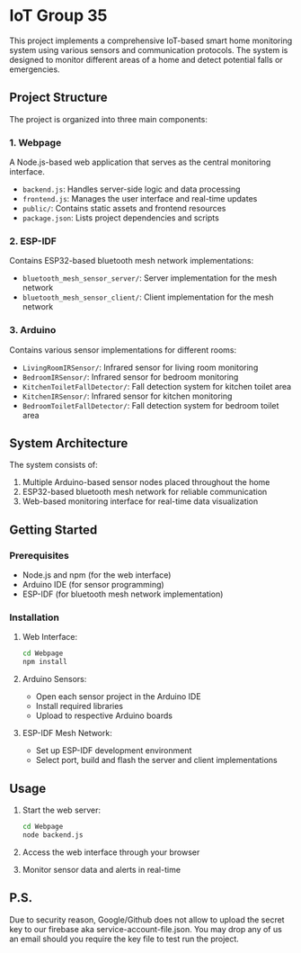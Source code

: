 # IoT Group 35

This project implements a comprehensive IoT-based smart home monitoring system using various sensors and communication protocols. The system is designed to monitor different areas of a home and detect potential falls or emergencies.

## Project Structure

The project is organized into three main components:

### 1. Webpage
A Node.js-based web application that serves as the central monitoring interface.
- `backend.js`: Handles server-side logic and data processing
- `frontend.js`: Manages the user interface and real-time updates
- `public/`: Contains static assets and frontend resources
- `package.json`: Lists project dependencies and scripts

### 2. ESP-IDF
Contains ESP32-based bluetooth mesh network implementations:
- `bluetooth_mesh_sensor_server/`: Server implementation for the mesh network
- `bluetooth_mesh_sensor_client/`: Client implementation for the mesh network

### 3. Arduino
Contains various sensor implementations for different rooms:
- `LivingRoomIRSensor/`: Infrared sensor for living room monitoring
- `BedroomIRSensor/`: Infrared sensor for bedroom monitoring
- `KitchenToiletFallDetector/`: Fall detection system for kitchen toilet area
- `KitchenIRSensor/`: Infrared sensor for kitchen monitoring
- `BedroomToiletFallDetector/`: Fall detection system for bedroom toilet area

## System Architecture

The system consists of:
1. Multiple Arduino-based sensor nodes placed throughout the home
2. ESP32-based bluetooth mesh network for reliable communication
3. Web-based monitoring interface for real-time data visualization

## Getting Started

### Prerequisites
- Node.js and npm (for the web interface)
- Arduino IDE (for sensor programming)
- ESP-IDF (for bluetooth mesh network implementation)

### Installation
1. Web Interface:
   ```bash
   cd Webpage
   npm install
   ```

2. Arduino Sensors:
   - Open each sensor project in the Arduino IDE
   - Install required libraries
   - Upload to respective Arduino boards

3. ESP-IDF Mesh Network:
   - Set up ESP-IDF development environment
   - Select port, build and flash the server and client implementations

## Usage
1. Start the web server:
   ```bash
   cd Webpage
   node backend.js
   ```

2. Access the web interface through your browser
3. Monitor sensor data and alerts in real-time

## P.S.
Due to security reason, Google/Github does not allow to upload the secret key to our firebase aka service-account-file.json. You may drop any of us an email should you require the key file to test run the project.